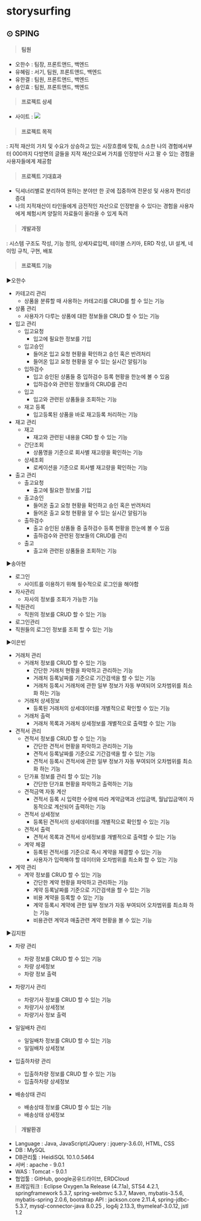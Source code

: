 # storysurfing

## ⊙ SPING

> #### 팀원
- 오한수 : 팀장, 프론트앤드, 백엔드
- 유혜림 : 서기, 팀원, 프론트앤드, 백엔드
- 유한결 : 팀원, 프론트앤드, 백엔드
- 송인효 : 팀원, 프론트앤드, 백엔드

> #### 프로젝트 상세
- 사이트 : <a href="https://www.notion.so/SPING-00c183a91e1d40caaefccf309896feaa" target="_blank"><img src="https://img.shields.io/badge/Notion-000000?style=flat-square&logo=Notion&logoColor=white"/></a>

> #### 프로젝트 목적

: 지적 재산의 가치 및 수요가 상승하고 있는 시장흐름에 맞춰, 소소한 나의 경험에서부터 000까지 다방면의 글들을 지적 재산으로써 가치를 인정받아 사고 팔 수 있는 경험을 사용자들에게 제공함

> #### 프로젝트 기대효과 
- 딕셔너리별로 분리하여 원하는 분야만 한 곳에 집중하여 전문성 및 사용자 편리성 증대
- 나의 지적재산이 타인들에게 금전적인 자산으로 인정받을 수 있다는 경험을 사용자에게 체험시켜 양질의 자료들이 올라올 수 있게 독려

> #### 개발과정

: 시스템 구조도 작성, 기능 정의, 상세자료입력, 테이블 스키마, ERD 작성, UI 설계, 네이밍 규칙, 구현, 배포

> #### 프로젝트 기능   


▶오한수
- 카테고리 관리
  - 상품을 분류할 때 사용하는 카테고리를 CRUD를 할 수 있는 기능
- 상품 관리
  - 사용자가 다루는 상품에 대한 정보들을 CRUD 할 수 있는 기능
- 입고 관리
  - 입고요청
    - 입고에 필요한 정보를 기입
  - 입고승인<br>
    - 들어온 입고 요청 현황을 확인하고 승인 혹은 반려처리
    - 들어온 입고 요청 현황을 알 수 있는 실시간 알림기능
  - 입하검수<br>
    - 입고 승인된 상품들 중 입하검수 등록 현황을 한눈에 볼 수 있음
    - 입하검수와 관련된 정보들의 CRUD를 관리
  - 입고
    - 입고와 관련된 상품들을 조회하는 기능
  - 재고 등록
    - 입고등록된 상품을 바로 재고등록 처리하는 기능
- 재고 관리
  - 재고
    - 재고와 관련된 내용을 CRD 할 수 있는 기능
  - 간단조회
    - 상품명을 기준으로 회사별 재고량을 확인하는 기능
  - 상세조회
    - 로케이션을 기준으로 회사별 재고량을 확인하는 기능
- 출고 관리
  - 출고요청
    - 출고에 필요한 정보를 기입
  - 출고승인
    - 들어온 출고 요청 현황을 확인하고 승인 혹은 반려처리
    - 들어온 출고 요청 현황을 알 수 있는 실시간 알림기능
  - 출하검수
    - 출고 승인된 상품들 중 출하검수 등록 현황을 한눈에 볼 수 있음
    - 출하검수와 관련된 정보들의 CRUD를 관리 
  - 출고
    - 출고와 관련된 상품들을 조회하는 기능

▶송아현
- 로그인
  - 사이트를 이용하기 위해 필수적으로 로그인을 해야함
- 자사관리
  - 자사의 정보를 조회가 가능한 기능
- 직원관리
  - 직원의 정보를 CRUD 할 수 있는 기능
- 로그인관리
 - 직원들의 로그인 정보를 조회 할 수 있는 기능 

▶이은빈
- 거래처 관리
  - 거래처 정보를 CRUD 할 수 있는 기능
    - 간단한 거래처 현황을 파악하고 관리하는 기능
    - 거래처 등록날짜를 기준으로 기간검색을 할 수 있는 기능
    - 거래처 등록시 거래처에 관한 일부 정보가 자동 부여되어 오차범위를 최소화 하는 기능
  - 거래처 상세정보
    - 등록된 거래처의 상세데이터를 개별적으로 확인할 수 있는 기능
  - 거래처 출력
    - 거래처 목록과 거래처 상세정보를 개별적으로 출력할 수 있는 기능
- 견적서 관리
  - 견적서 정보를 CRUD 할 수 있는 기능
    - 간단한 견적서 현황을 파악하고 관리하는 기능
    - 견적서 등록날짜를 기준으로 기간검색을 할 수 있는 기능
    - 견적서 등록시 견적서에 관한 일부 정보가 자동 부여되어 오차범위를 최소화 하는 기능
  - 단가표 정보를 관리 할 수 있는 기능
    - 간단한 단가표 현황을 파악하고 출력하는 기능
  - 견적금액 자동 계산
    - 견적서 등록 시 입력한 수량에 따라 계약금액과 선입금액, 월납입금액이 자동적으로 계산되어 출력하는 기능
  - 견적서 상세정보
    - 등록된 견적서의 상세데이터를 개별적으로 확인할 수 있는 기능
  - 견적서 출력
    - 견적서 목록과 견적서 상세정보를 개별적으로 출력할 수 있는 기능
  - 계약 체결
    - 등록된 견적서를 기준으로 즉시 계약을 체결할 수 있는 기능
    - 사용자가 입력해야 할 데이터와 오차범위를 최소화 할 수 있는 기능
- 계약 관리
  - 계약 정보를 CRUD 할 수 있는 기능
    - 간단한 계약 현황을 파악하고 관리하는 기능
    - 계약 등록날짜를 기준으로 기간검색을 할 수 있는 기능
    - 비용 계약을 등록할 수 있는 기능
    - 계약 등록시 계약에 관한 일부 정보가 자동 부여되어 오차범위를 최소화 하는 기능
    - 비용관련 계약과 매출관련 계약 현황을  볼 수 있는 기능


▶김지원
- 차량 관리
  - 차량 정보를 CRUD 할 수 있는 기능
  - 차량 상세정보
  - 차량 정보 출력

- 차량기사 관리
  - 차량기사 정보를 CRUD 할 수 있는 기능
  - 차량기사 상세정보
  - 차량기사 정보 출력
  
- 일일배차 관리
  - 일일배차 정보를 CRUD 할 수 있는 기능
  - 일일배차 상세정보

- 입출하차량 관리
  - 입출하차량 정보를 CRUD 할 수 있는 기능
  - 입출하차량 상세정보
  
- 배송상태 관리
  - 배송상태 정보를 CRUD 할 수 있는 기능
  - 배송상태 상세정보


> #### 개발환경 
- Language : Java, JavaScript(JQuery : jquery-3.6.0), HTML, CSS<br>
- DB : MySQL<br>
- DB관리툴 : HeidiSQL 10.1.0.5464<br>
- 서버 : apache - 9.0.1<br>
- WAS : Tomcat - 9.0.1<br>
- 협업툴 : GitHub, google공유드라이브, ERDCloud<br>
- 프레임워크 : Eclipse Oxygen.1a Release (4.7.1a), STS4 4.2.1, springframework 5.3.7, spring-webmvc 5.3.7, Maven, mybatis-3.5.6, mybatis-spring 2.0.6, bootstrap 
  API : jackson.core 2.11.4, spring-jdbc-5.3.7, mysql-connector-java 8.0.25 , log4j 2.13.3, thymeleaf-3.0.12, jstl 1.2


